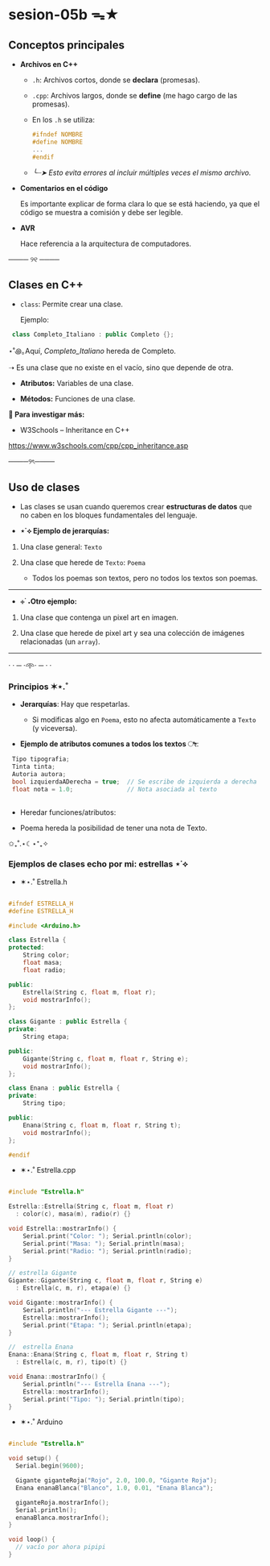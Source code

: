 # sesion-05b ᯓ★

## Conceptos principales

+ **Archivos en C++**
  
  + `.h`: Archivos cortos, donde se **declara** (promesas).
    
  + `.cpp`: Archivos largos, donde se **define** (me hago cargo de las promesas).
  
  + En los `.h` se utiliza:
    
    ```cpp
    #ifndef NOMBRE
    #define NOMBRE
    ...
    #endif
    ```
    
  + *╰┈➤ Esto evita errores al incluir múltiples veces el mismo archivo.*

+ **Comentarios en el código**
  
  Es importante explicar de forma clara lo que se está haciendo, ya que el código se muestra a comisión y debe ser legible.

+ **AVR**
  
  Hace referencia a la arquitectura de computadores.

──── ୨୧ ────

## Clases en C++

+ `class`: Permite crear una clase.
  
  Ejemplo:

 ```cpp
  class Completo_Italiano : public Completo {};
```

 ⋆˚꩜｡Aquí, *Completo_Italiano* hereda de Completo.
 
 ➝ Es una clase que no existe en el vacío, sino que depende de otra.

+ **Atributos:** Variables de una clase.

+ **Métodos:** Funciones de una clase.

 **📖 Para investigar más:**
  
+ W3Schools – Inheritance en C++
  
https://www.w3schools.com/cpp/cpp_inheritance.asp 

────୨ৎ────

## Uso de clases

+ Las clases se usan cuando queremos crear **estructuras de datos** que no caben en los bloques fundamentales del lenguaje.  

+ **⋆˙⟡ Ejemplo de jerarquías:**

1. Una clase general: `Texto`
   
2. Una clase que herede de `Texto`: `Poema`
   
   + Todos los poemas son textos, pero no todos los textos son poemas.

***

+ **⊹ ࣪ ˖Otro ejemplo:**

1. Una clase que contenga un pixel art en imagen.
  
2. Una clase que herede de pixel art y sea una colección de imágenes relacionadas (un `array`).

***

· · ─ ·𖥸· ─ · ·

### Principios ✶⋆.˚

+ **Jerarquías**: Hay que respetarlas.
  
  + Si modificas algo en `Poema`, esto no afecta automáticamente a `Texto` (y viceversa).
    
+ **Ejemplo de atributos comunes a todos los textos ೀ**:
  
 ```cpp
  Tipo tipografia;
  Tinta tinta;
  Autoria autora;
  bool izquierdaADerecha = true;  // Se escribe de izquierda a derecha
  float nota = 1.0;               // Nota asociada al texto
  
```

+ Heredar funciones/atributos:

 * Poema hereda la posibilidad de tener una nota de Texto.


✩₊˚.⋆☾⋆⁺₊✧

### Ejemplos de clases echo por mi: estrellas ⋆˙⟡

+ ✶⋆.˚ Estrella.h

```cpp

#ifndef ESTRELLA_H
#define ESTRELLA_H

#include <Arduino.h>

class Estrella {
protected:
    String color;
    float masa;
    float radio;

public:
    Estrella(String c, float m, float r);
    void mostrarInfo();
};

class Gigante : public Estrella {
private:
    String etapa;

public:
    Gigante(String c, float m, float r, String e);
    void mostrarInfo();
};

class Enana : public Estrella {
private:
    String tipo;

public:
    Enana(String c, float m, float r, String t);
    void mostrarInfo();
};

#endif

```

+ ✶⋆.˚ Estrella.cpp

```cpp

#include "Estrella.h"

Estrella::Estrella(String c, float m, float r) 
  : color(c), masa(m), radio(r) {}

void Estrella::mostrarInfo() {
    Serial.print("Color: "); Serial.println(color);
    Serial.print("Masa: "); Serial.println(masa);
    Serial.print("Radio: "); Serial.println(radio);
}

// estrella Gigante 
Gigante::Gigante(String c, float m, float r, String e)
  : Estrella(c, m, r), etapa(e) {}

void Gigante::mostrarInfo() {
    Serial.println("--- Estrella Gigante ---");
    Estrella::mostrarInfo();
    Serial.print("Etapa: "); Serial.println(etapa);
}

//  estrella Enana 
Enana::Enana(String c, float m, float r, String t)
  : Estrella(c, m, r), tipo(t) {}

void Enana::mostrarInfo() {
    Serial.println("--- Estrella Enana ---");
    Estrella::mostrarInfo();
    Serial.print("Tipo: "); Serial.println(tipo);
}

```

+ ✶⋆.˚ Arduino

```cpp

#include "Estrella.h"

void setup() {
  Serial.begin(9600);

  Gigante giganteRoja("Rojo", 2.0, 100.0, "Gigante Roja");
  Enana enanaBlanca("Blanco", 1.0, 0.01, "Enana Blanca");

  giganteRoja.mostrarInfo();
  Serial.println();
  enanaBlanca.mostrarInfo();
}

void loop() {
  // vacío por ahora pipipi
}

```

